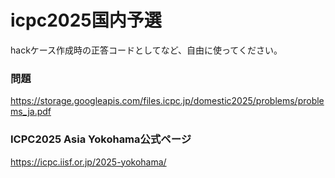 # icpc2025国内予選

hackケース作成時の正答コードとしてなど、自由に使ってください。

### 問題

https://storage.googleapis.com/files.icpc.jp/domestic2025/problems/problems_ja.pdf

### ICPC2025 Asia Yokohama公式ページ

https://icpc.iisf.or.jp/2025-yokohama/